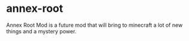 annex-root
==========

Annex Root Mod is a future mod that will bring to minecraft a lot of new things and a mystery power.
